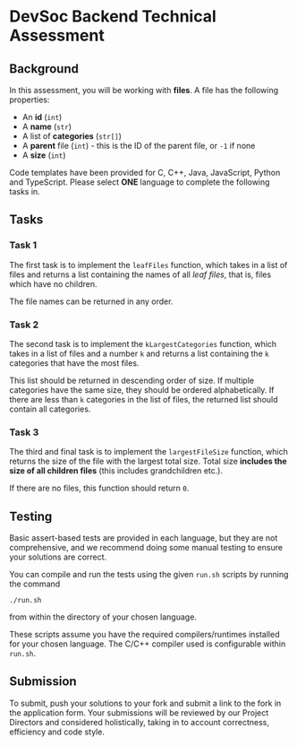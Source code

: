 # DevSoc Backend Technical Assessment

## Background

In this assessment, you will be working with **files**. A file has the following properties:

- An **id** (`int`)
- A **name** (`str`)
- A list of **categories** (`str[]`)
- A **parent** file (`int`) - this is the ID of the parent file, or `-1` if none
- A **size** (`int`)

Code templates have been provided for C, C++, Java, JavaScript, Python and TypeScript. Please select **ONE** language to complete the following tasks in.

## Tasks

### Task 1

The first task is to implement the `leafFiles` function, which takes in a list of files and returns a list containing the names of all _leaf files_, that is, files which have no children.

The file names can be returned in any order.

### Task 2

The second task is to implement the `kLargestCategories` function, which takes in a list of files and a number `k` and returns a list containing the `k` categories that have the most files.

This list should be returned in descending order of size. If multiple categories have the same size, they should be ordered alphabetically. If there are less than `k` categories in the list of files, the returned list should contain all categories.

### Task 3

The third and final task is to implement the `largestFileSize` function, which returns the size of the file with the largest total size. Total size **includes the size of all children files** (this includes grandchildren etc.).

If there are no files, this function should return `0`.

## Testing

Basic assert-based tests are provided in each language, but they are not comprehensive, and we recommend doing some manual testing to ensure your solutions are correct.

You can compile and run the tests using the given `run.sh` scripts by running the command

```
./run.sh
```

from within the directory of your chosen language.

These scripts assume you have the required compilers/runtimes installed for your chosen language. The C/C++ compiler used is configurable within `run.sh`.

## Submission

To submit, push your solutions to your fork and submit a link to the fork in the application form. Your submissions will be reviewed by our Project Directors and considered holistically, taking in to account correctness, efficiency and code style.
